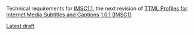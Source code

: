Technical requirements for [IMSC1.1](https://www.w3.org/TR/ttml-imsc1.1/), the next revision of [TTML Profiles for Internet Media Subtitles and Captions 1.0.1 (IMSC1)](https://www.w3.org/TR/ttml-imsc1.0.1/).

[Latest draft](https://w3c.github.io/imsc-vnext-reqs/)
